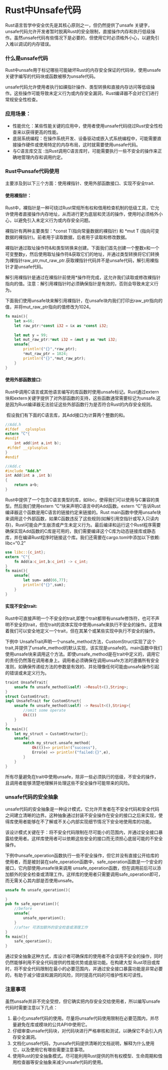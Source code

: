 # Rust中Unsafe代码

Rust语言哲学中安全优先是其核心原则之一，但仍然提供了unsafe 关键字，unsafe代码允许开发者暂时脱离Rust的安全限制，直接操作内存和执行低级操作。虽然unsafe代码有些情况下是必要的，但使用它时必须格外小心，以避免引入难以调试的内存错误。

### 什么是unsafe代码

Rust中unsafe用于标记哪些可能破坏Rust的内存安全保证的代码块，使用unsafe关键字编写的代码块或函数被移为unsafe代码。

unsafe代码允许使用者执行如祼指针操作、类型转换和直接内存访问等低级操作。这些操作可能导致未定义行为或内存安全漏洞，Rust编译器不会对它们进行常规安全性检查。

### 应用场景：

- 性能优化：某些性能关键的应用中，使用者使用unsafe代码绕过Rust安全性检查来以获得更高的性能。
- 底层系统编程：在操作系统开发、设备驱动或嵌入式系统编程中，可能需要直接操作硬件或使用特定的内存布局，这时就需要使用unsafe代码。
- 与C语言库交互 :当Rust调用C语言库时，可能需要执行一些不安全的操作来正确地管理内存和调用约定。

### Rust中unsafe代码使用

主要涉及到以下三个方面：使用裸指针、使用外部函数接口、实现不安全trait.

#### 使用裸指针：

   Rust中，裸指针是一种可绕过Rust常规所有权和借用检查机制的低级工具，它允许使用者直接操作内存地址，从而进行更为底层和灵活的操作，使用时必须格外小心，以避免引入未定义行为或内存安全问题。

 裸指针有两种主要类型：\*const T(指向常量数据的裸指针) 和  \*mut T (指向可变数据的裸指针)。前者用于读取数据，后者用于读取和修改数据。

裸指针通过取址操作符&和类型转换来创建。下面我们首先创建一个整数x和一个可变整数y，然后使用取址操作符&获取它们的地址，并通过类型转换将它们转换为裸指针raw_ptr,mut_raw_ptr.获取裸指针代码并不是unsafe代码，解引用裸指针才是unsafe代码。

 解引用裸指针是通过在裸指针前使用\*操作符完成，这允许我们读取或修改裸指针指向的值。注意：解引用裸指针时必须确保指针是有效的，否则会导致未定义行为。

下面我们使用unsafe块来解引用裸指针，在unsafe块内我们打印出raw_ptr指向的值，并将mut_raw_ptr指向的值修改为1024。

```rust
fn main(){
    let x=66;
    let raw_ptr:*const i32 = &x as *const i32;
    
    let mut y = 99;
    let mut_raw_ptr:*mut i32 = &mut y as *mut i32;
    unsafe{
        println!("{}",*raw_ptr);
        *mut_raw_ptr = 1024;
        println!("{}",*mut_raw_ptr);
    }
}
```



#### 使用外部函数接口:

​		Rust中调用C语言或其他语言编写的库函数时使用unsafe标记。Rust通过extern块和extern关键字提供了对外部函数的支持，这些函数通常需要标记为unsafe.这是因为Rust编译器无法验证这些外部函数行为是否符合Rust的内存安全规则。

​	 假设我们有下面的C语言库，其Add接口为计算两个整数的和。

```c
//Add.h
#ifdef __cplusplus
extern "C"{
#endif
    int add(int a,int b);
 #ifdef __cplusplus
}
#endif

//Add.c
#include "Add.h"
int Add(int a ,int b)
{
    return a+b;
}
```

Rust中提供了一个包含C语言类型的库，如libc，使得我们可以使用与C兼容的类型。然后我们使用extern ”C“块来声明C语言中的Add函数。extern “C”告诉Rust编译器这个函数是用C语言的链接约定来链接的。Rust main函数中使用unsafe块来调用这个外部函数，如果C函数违反了这些规则(如解引用空指针或写入只读内存)，Rust可能会产生崩溃或产生未定义行为。最后编译和运行这个Rust程序需要确保实现Add函数的C库是可用的，我们需要编译这个C库为动态链接库或静态库，并在编译Rust程序时链接这个库。我们还需要在cargo.toml中添加以下依赖: libc=“0.2”

```rust
use libc::{c_int};
extern "C"{
    fn Add(a:c_int,b:c_int) -> c_int;
}
fn main(){
    unsafe{
        let sum= add(66,77);
        println!("{}",sum);
    }
}
```

#### 实现不安全trait:

Rust中可直接声明一个不安全的trait,即整个trait都带有unsafe修饰符，也可不声明不安全的trait，但在trait的具体实现中使用unsafe来执行不安全的操作。这意味着我们可以安全地定义一个trait，但在其某个或某些实现中执行不安全的操作。

下例中 UnsafeTrait声明一个unsafe_method方法，CustomStruct实现了这个trait,并提供了unsafe_method的默认实现，该实现是unsafe的。main函数中我们使用unsafe块来调用这个方法。即使unsafe_method是在trait中定义的，调用它的责任仍然落在调用者身上。调用者必须确保在调用unsafe方法时遵循所有安全准则，如确保传递给方法的参数是有效的、并处理像任何可能由unsafe操作引起的错误或未定义行为。

```rust
traint UnsafeTrait{
    unsafe fn unsafe_method(&self) ->Result<(),String>;
}
struct CustomStruct;
impl UnsafeTrait for CustomStruct{
    unsafe fn unsafe_method(&self) -> Result<(),String>{
        //omit some operate
        Ok(())
    }
}
fn main(){
    let my_struct = CustomStructor{};
    unsafe{
        match my_struct.unsafe_method{
            Ok(())=> println!("success"),
            Erro(e) => println!("failed:{}",e),
        }
    }
}
```

所有尽量避免在trait中使用unsafe，除非一些必须执行的低级，不安全的操作，且调用者能够清楚地理解并处理这些不安全操作可能带来的风险。

### unsafe代码的安全抽象

unsafe代码的安全抽象是一种设计模式，它允许开发者在不安全代码和安全代码之间建立清晰的边界。这种抽象通过封装不安全操作在安全的接口之后来实现，使得库使用者能够在不了解或不关心内部实现细节情况下安全地使用库的功能。

该设计模式关键在于：将不安全代码限制在尽可能小的范围内，并通过安全接口暴露给使用者。这样库使用者可以依赖这些安全的接口而无须担心底层可能的不安全操作。

下例中unsafe_operation函数执行一些不安全操作，但它并没有直接公开给库的使用者，而是被封装在safe_operation函数中，safe_operation函数是一个安全的接口，它内部使用unsafe块来调用 unsafe_operation函数，但在调用前后可以添加额外的安全检查或清理工作。这样库的使用者只需要调用safe_operation即可，而无需关心其内部是否使用unsafe。

```rust
unsafe fn unsafe_operation(){
    
}
pub fn safe_operation(){
    //before
    unsafe{
        unsafe_operation();
    }
    //after 可添加额外的安全检查或清理工作
}
fn main(){
    safe_operation();
}
```

通过安全抽象这种方式，库设计者可确保库的使用者不会误用不安全的操作，同时仍然能够利用不安全代码提供的性能优势或底层功能。在构建大型 Rust项目或库时，将不安全代码限制在最小的必要范围内，并通过安全接口暴露功能是非常必要的，有助于减少错误和漏洞的风险，同时提高代码的可维护性和可读性。

### 注意事项

虽然unsafe并非不完全受控，但它确实把内存安全交给使用者，所以编写unsafe代码时需要注意以下几点：

1. 最小化unsafe代码的使用。尽量将unsafe代码使用限制在必要范围内，并尽量避免在库或模块的公共API中使用它。
2. 仔细审查unsafe代码块，对代码块进行严格审核和测试，以确保它不会引入内存安全漏洞。
3. 文档化unsafe代码，为unsafe代码提供清晰的文档说明，解释为什么使用它，以及使用它有哪些需要注意事项。
4. 使用Rust的安全抽象模式。尽可能利用Rust提供的所有权模型、生命周期和借用检查器等安全抽象来减少unsafe代码的使用。